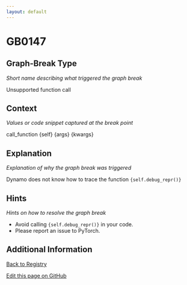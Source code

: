 ```yaml
---
layout: default
---
```

# GB0147

## Graph-Break Type
*Short name describing what triggered the graph break*

Unsupported function call

## Context
*Values or code snippet captured at the break point*

call_function {self} {args} {kwargs}

## Explanation
*Explanation of why the graph break was triggered*

Dynamo does not know how to trace the function `{self.debug_repr()}`

## Hints
*Hints on how to resolve the graph break*

- Avoid calling `{self.debug_repr()}` in your code.
- Please report an issue to PyTorch.


## Additional Information

<!-- ADDITIONAL INFORMATION START - Add custom information below this line -->

<!-- ADDITIONAL INFORMATION END -->

[Back to Registry](../index.html)

[Edit this page on GitHub](https://github.com/pytorch-labs/compile-graph-break-site/edit/main/docs/gb/gb0147.md)
